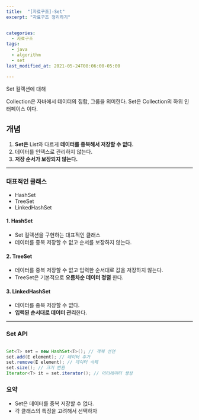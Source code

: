 ```yaml
---
title:  "[자료구조]-Set"
excerpt: "자료구조 정리하기"


categories:
  - 자료구조
tags:
  - java
  - algorithm
  - set
last_modified_at: 2021-05-24T08:06:00-05:00

---
```


Set 컬렉션에 대해

Collection은 자바에서 데이터의 집합, 그룹을 의미한다.
Set은 Collection의 하위 인터페이스 이다.

## 개념

1. **Set은** List와 다르게 **데이터를 중복해서 저장할 수 없다.**
2. 데이터를 인덱스로 관리하지 않는다.
3. **저장 순서가 보장되지 않는다.**

---

### 대표적인 클래스

- HashSet
- TreeSet
- LinkedHashSet

#### 1. HashSet

- Set 컬렉션을 구현하는 대표적인 클래스
- 데이터를 중복 저장할 수 없고 순서를 보장하지 않는다.

#### 2. TreeSet

- 데이터를 중복 저장할 수 없고 입력한 순서대로 값을 저장하지 않는다.
- TreeSet은 기본적으로 **오름차순 데이터 정렬** 한다.

#### 3. LinkedHashSet

- 데이터를 중복 저장할 수 없다.
- **입력된 순서대로 데이터 관리**한다.

---

### Set API

```java

Set<T> set = new HashSet<T>(); // 객체 선언
set.add(E element); // 데이터 추가
set.remove(E element); // 데이터 삭제
set.size(); // 크기 반환
Iterator<T> it = set.iterator(); // 이터레이터 생성
```

### 요약

- Set은 데이터를 중복 저장할 수 없다.
- 각 클래스의 특징을 고려해서 선택하자

